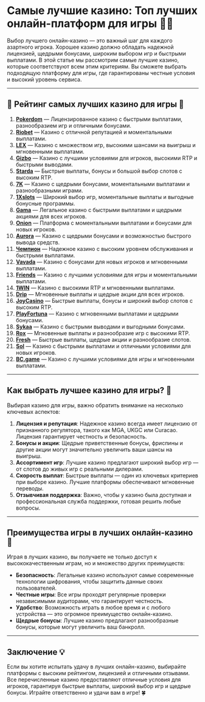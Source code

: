# Самые лучшие казино: Топ лучших онлайн-платформ для игры 🎰💎

Выбор лучшего онлайн-казино — это важный шаг для каждого азартного игрока. Хорошее казино должно обладать надежной лицензией, щедрыми бонусами, широким выбором игр и быстрыми выплатами. В этой статье мы рассмотрим самые лучшие казино, которые соответствуют всем этим критериям. Вы сможете выбрать подходящую платформу для игры, где гарантированы честные условия и высокий уровень сервиса.

---

## 🎲 Рейтинг самых лучших казино для игры 🎲

1. **[Pokerdom](https://brandplay.link/4k77v2yx)** — Лицензированное казино с быстрыми выплатами, разнообразием игр и отличными бонусами.
2. **[Riobet](https://brandplay.link/7xBLTPyj)** — Казино с отличной репутацией и моментальными выплатами.
3. **[LEX](https://brandplay.link/zW4hdDFV)** — Казино с множеством игр, высокими шансами на выигрыш и мгновенными выплатами.
4. **[Gizbo](https://brandplay.link/bprXw4YV)** — Казино с лучшими условиями для игроков, высокими RTP и быстрыми выводами.
5. **[Starda](https://brandplay.link/fB7xwRFL)** — Быстрые выплаты, бонусы и большой выбор слотов с высоким RTP.
6. **[7K](https://brandplay.link/BvQyFShp)** — Казино с щедрыми бонусами, моментальными выплатами и разнообразными играми.
7. **[1Xslots](https://brandplay.link/hSB1khtr)** — Широкий выбор игр, моментальные выплаты и выгодные бонусные программы.
8. **[Gama](https://brandplay.link/j6NMKsDz)** — Легальное казино с быстрыми выплатами и щедрыми акциями для всех игроков.
9. **[Onion](https://brandplay.link/zBGRVpQ9)** — Платформа с моментальными выплатами и бонусами для новых игроков.
10. **[Aurora](https://10trafic-stat2.com/click/668546556bcc6313411604bd/6766/13032/subaccount)** — Казино с щедрыми бонусами и возможностью быстрого вывода средств.
11. **[Чемпион](https://temon-gter.cfd/go/lRq?p80412p304504pcc44t17455)** — Надежное казино с высоким уровнем обслуживания и быстрыми выплатами.
12. **[Vavada](https://vavadapartner.pro/?promo=ea5c9275-6854-4505-94fc-95ab18221945-linkb2)** — Казино с бонусами для новых игроков и мгновенными выплатами.
13. **[Friends](https://gofriends.vc/linkb2)** — Казино с лучшими условиями для игры и моментальными выплатами.
14. **[1WIN](https://brandplay.link/smXVpBbG)** — Казино с высокими RTP и мгновенными выплатами.
15. **[Drip](https://drp-ircp01.com/c07e6a3db)** — Мгновенные выплаты и щедрые акции для всех игроков.
16. **[JoyCasino](https://rpc30.call2me.pro/?/ru/registration?apkpop=0&partner=p24970p3291217pc98f)** — Быстрые выплаты, бонусы и широкий выбор слотов с высоким RTP.
17. **[PlayFortuna](https://fortunapromo.net/alt/playfortuna/registration?0dc4a9362a71feb7e3f165fb8e766f70)** — Казино с мгновенными выплатами и щедрыми бонусами.
18. **[Sykaa](https://s-two-way.com/?source=linkb2&pid=30697)** — Казино с быстрыми выводами и выгодными бонусами.
19. **[Rox](https://rox-pvwfpjgcxe.com/cb1ee18a5)** — Мгновенные выплаты и разнообразие игр с высокими RTP.
20. **[Fresh](https://fresh-eumwkxwao.com/c3f7b485d)** — Быстрые выплаты, щедрые акции и разнообразие слотов.
21. **[Sol](https://sol-mmtdzfbaco.com/cb2415bca)** — Казино с быстрыми выплатами и отличными условиями для новых игроков.
22. **[BC.game](https://partnerbcgame.com/dcc53d441)** — Казино с лучшими условиями для игры и мгновенными выплатами.

---

## Как выбрать лучшее казино для игры? 🎯

Выбирая казино для игры, важно обратить внимание на несколько ключевых аспектов:

1. **Лицензия и репутация**: Надежное казино всегда имеет лицензию от признанного регулятора, такого как MGA, UKGC или Curacao. Лицензия гарантирует честность и безопасность.
2. **Бонусы и акции**: Щедрые приветственные бонусы, фриспины и другие акции могут значительно увеличить ваши шансы на выигрыш.
3. **Ассортимент игр**: Лучшие казино предлагают широкий выбор игр — от слотов до живых игр с реальными дилерами.
4. **Скорость выплат**: Быстрые выплаты — один из ключевых критериев при выборе казино. Лучшие платформы обеспечивают мгновенные переводы.
5. **Отзывчивая поддержка**: Важно, чтобы у казино была доступная и профессиональная служба поддержки, готовая решить любые вопросы.

---

## Преимущества игры в лучших онлайн-казино 💎

Играя в лучших казино, вы получаете не только доступ к высококачественным играм, но и множество других преимуществ:

- **Безопасность**: Легальные казино используют самые современные технологии шифрования, чтобы защитить данные своих пользователей.
- **Честные игры**: Все игры проходят регулярные проверки независимыми аудиторами, что гарантирует честность.
- **Удобство**: Возможность играть в любое время и с любого устройства — это огромное преимущество онлайн-казино.
- **Щедрые бонусы**: Лучшие казино предлагают разнообразные бонусы, которые могут увеличить ваш банкролл.

---

## Заключение 💡

Если вы хотите испытать удачу в лучших онлайн-казино, выбирайте платформы с высоким рейтингом, лицензией и отличными отзывами. Все перечисленные казино предоставляют отличные условия для игроков, гарантируя быстрые выплаты, широкий выбор игр и щедрые бонусы. Играйте ответственно и удачи вам в игре! 🍀
